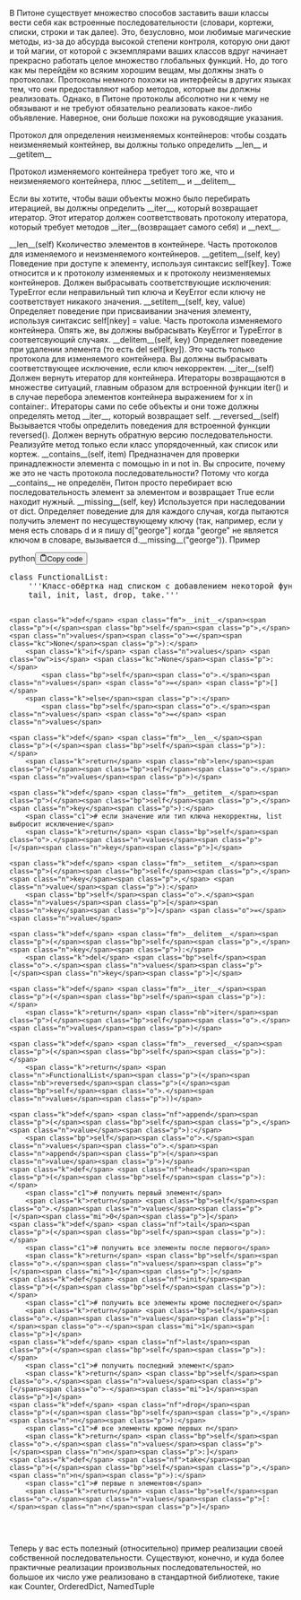 <p>В Питоне существует множество способов заставить ваши классы вести себя как встроенные последовательности 
(словари, кортежи, списки, строки и так далее). 
Это, безусловно, мои любимые магические методы, из-за до абсурда высокой степени контроля, 
которую они дают и той магии, от которой с экземплярами ваших классов вдруг начинает прекрасно 
работать целое множество глобальных функций. 
Но, до того как мы перейдём ко всяким хорошим вещам, мы должны знать о протоколах.
Протоколы немного похожи на интерфейсы в других языках тем, что они предоставляют 
набор методов, которые вы должны реализовать. 
Однако, в Питоне протоколы абсолютно ни к чему не обязывают и не требуют 
обязательно реализовать какое-либо объявление. 
Наверное, они больше похожи на руководящие указания.</p>
<p>Протокол для определения неизменяемых контейнеров: чтобы создать неизменяемый контейнер, вы должны только определить &#95;&#95;len&#95;&#95; и &#95;&#95;getitem&#95;&#95;</p>
<p>Протокол изменяемого контейнера требует того же, что и неизменяемого контейнера, плюс &#95;&#95;setitem&#95;&#95; и &#95;&#95;delitem&#95;&#95;</p>
<p>Если вы хотите, чтобы ваши объекты можно было перебирать итерацией, вы должны определить &#95;&#95;iter&#95;&#95;, который возвращает итератор. 
Этот итератор должен соответствовать протоколу итератора, который требует методов &#95;&#95;iter&#95;&#95;(возвращает самого себя) и &#95;&#95;next&#95;&#95;.</p>
<p>&#95;&#95;len&#95;&#95;(self)                  Кколичество элементов в контейнере. Часть протоколов для изменяемого и неизменяемого контейнеров.
&#95;&#95;getitem&#95;&#95;(self, key)         Поведение при доступе к элементу, используя синтаксис self[key]. 
                               Тоже относится и к протоколу изменяемых и к протоколу неизменяемых контейнеров. 
                               Должен выбрасывать соответствующие исключения: 
                               TypeError если неправильный тип ключа и KeyError если ключу не соответствует никакого значения.
&#95;&#95;setitem&#95;&#95;(self, key, value)  Определяет поведение при присваивании значения элементу, 
                               используя синтаксис self[nkey] = value. 
                               Часть протокола изменяемого контейнера. 
                               Опять же, вы должны выбрасывать KeyError и TypeError в соответсвующий случаях.
&#95;&#95;delitem&#95;&#95;(self, key)         Определяет поведение при удалении элемента (то есть del self[key]). 
                               Это часть только протокола для изменяемого контейнера. 
                               Вы должны выбрасывать соответствующее исключение, если ключ некорректен.
&#95;&#95;iter&#95;&#95;(self)                 Должен вернуть итератор для контейнера. 
                               Итераторы возвращаются в множестве ситуаций, главным образом для встроенной функции iter() 
                               и в случае перебора элементов контейнера выражением for x in container:. 
                               Итераторы сами по себе объекты и они тоже должны определять метод &#95;&#95;iter&#95;&#95;, который возвращает self.
&#95;&#95;reversed&#95;&#95;(self)             Вызывается чтобы определить поведения для встроенной функции reversed(). 
                               Должен вернуть обратную версию последовательности. 
                               Реализуйте метод только если класс упорядоченный, как список или кортеж.
&#95;&#95;contains&#95;&#95;(self, item)       Предназначен для проверки принадлежности элемента с помощью in и not in. 
                               Вы спросите, почему же это не часть протокола последовательности? 
                               Потому что когда &#95;&#95;contains&#95;&#95; не определён, Питон просто перебирает всю последовательность 
                               элемент за элементом и возвращает True если находит нужный.
&#95;&#95;missing&#95;&#95;(self, key)         Используется при наследовании от dict. 
                               Определяет поведение для для каждого случая, когда пытаются получить элемент по 
                               несуществующему ключу (так, например, если у меня есть словарь d и я пишу d["george"] 
                               когда "george" не является ключом в словаре, вызывается d.&#95;&#95;missing&#95;&#95;("george")).
Пример</p>
<div class="code-element"><div class="lang-line"><text>python</text><button class="copy-button" id="code446b" onclick="copyCode(code446, code446b)"><svg stroke="currentColor" fill="none" stroke-width="2" viewBox="0 0 24 24" stroke-linecap="round" stroke-linejoin="round" class="h-4 w-4" height="1em" width="1em" xmlns="http://www.w3.org/2000/svg"><path d="M16 4h2a2 2 0 0 1 2 2v14a2 2 0 0 1-2 2H6a2 2 0 0 1-2-2V6a2 2 0 0 1 2-2h2"></path><rect x="8" y="2" width="8" height="4" rx="1" ry="1"></rect></svg><text>Copy code</text></button></div><div class="code" id="code446"><div class="highlight"><pre><span></span><span class="k">class</span> <span class="nc">FunctionalList</span><span class="p">:</span>
<span class="w">    </span><span class="sd">&#39;&#39;&#39;Класс-обёртка над списком с добавлением некоторой функциональной магии: head,</span>
<span class="sd">    tail, init, last, drop, take.&#39;&#39;&#39;</span>

    <span class="k">def</span> <span class="fm">__init__</span><span class="p">(</span><span class="bp">self</span><span class="p">,</span> <span class="n">values</span><span class="o">=</span><span class="kc">None</span><span class="p">):</span>
        <span class="k">if</span> <span class="n">values</span> <span class="ow">is</span> <span class="kc">None</span><span class="p">:</span>
            <span class="bp">self</span><span class="o">.</span><span class="n">values</span> <span class="o">=</span> <span class="p">[]</span>
        <span class="k">else</span><span class="p">:</span>
            <span class="bp">self</span><span class="o">.</span><span class="n">values</span> <span class="o">=</span> <span class="n">values</span>

    <span class="k">def</span> <span class="fm">__len__</span><span class="p">(</span><span class="bp">self</span><span class="p">):</span>
        <span class="k">return</span> <span class="nb">len</span><span class="p">(</span><span class="bp">self</span><span class="o">.</span><span class="n">values</span><span class="p">)</span>

    <span class="k">def</span> <span class="fm">__getitem__</span><span class="p">(</span><span class="bp">self</span><span class="p">,</span> <span class="n">key</span><span class="p">):</span>
        <span class="c1"># если значение или тип ключа некорректны, list выбросит исключение</span>
        <span class="k">return</span> <span class="bp">self</span><span class="o">.</span><span class="n">values</span><span class="p">[</span><span class="n">key</span><span class="p">]</span>

    <span class="k">def</span> <span class="fm">__setitem__</span><span class="p">(</span><span class="bp">self</span><span class="p">,</span> <span class="n">key</span><span class="p">,</span> <span class="n">value</span><span class="p">):</span>
        <span class="bp">self</span><span class="o">.</span><span class="n">values</span><span class="p">[</span><span class="n">key</span><span class="p">]</span> <span class="o">=</span> <span class="n">value</span>

    <span class="k">def</span> <span class="fm">__delitem__</span><span class="p">(</span><span class="bp">self</span><span class="p">,</span> <span class="n">key</span><span class="p">):</span>
        <span class="k">del</span> <span class="bp">self</span><span class="o">.</span><span class="n">values</span><span class="p">[</span><span class="n">key</span><span class="p">]</span>

    <span class="k">def</span> <span class="fm">__iter__</span><span class="p">(</span><span class="bp">self</span><span class="p">):</span>
        <span class="k">return</span> <span class="nb">iter</span><span class="p">(</span><span class="bp">self</span><span class="o">.</span><span class="n">values</span><span class="p">)</span>

    <span class="k">def</span> <span class="fm">__reversed__</span><span class="p">(</span><span class="bp">self</span><span class="p">):</span>
        <span class="k">return</span> <span class="n">FunctionalList</span><span class="p">(</span><span class="nb">reversed</span><span class="p">(</span><span class="bp">self</span><span class="o">.</span><span class="n">values</span><span class="p">))</span>

    <span class="k">def</span> <span class="nf">append</span><span class="p">(</span><span class="bp">self</span><span class="p">,</span> <span class="n">value</span><span class="p">):</span>
        <span class="bp">self</span><span class="o">.</span><span class="n">values</span><span class="o">.</span><span class="n">append</span><span class="p">(</span><span class="n">value</span><span class="p">)</span>
    <span class="k">def</span> <span class="nf">head</span><span class="p">(</span><span class="bp">self</span><span class="p">):</span>
        <span class="c1"># получить первый элемент</span>
        <span class="k">return</span> <span class="bp">self</span><span class="o">.</span><span class="n">values</span><span class="p">[</span><span class="mi">0</span><span class="p">]</span>
    <span class="k">def</span> <span class="nf">tail</span><span class="p">(</span><span class="bp">self</span><span class="p">):</span>
        <span class="c1"># получить все элементы после первого</span>
        <span class="k">return</span> <span class="bp">self</span><span class="o">.</span><span class="n">values</span><span class="p">[</span><span class="mi">1</span><span class="p">:]</span>
    <span class="k">def</span> <span class="nf">init</span><span class="p">(</span><span class="bp">self</span><span class="p">):</span>
        <span class="c1"># получить все элементы кроме последнего</span>
        <span class="k">return</span> <span class="bp">self</span><span class="o">.</span><span class="n">values</span><span class="p">[:</span><span class="o">-</span><span class="mi">1</span><span class="p">]</span>
    <span class="k">def</span> <span class="nf">last</span><span class="p">(</span><span class="bp">self</span><span class="p">):</span>
        <span class="c1"># получить последний элемент</span>
        <span class="k">return</span> <span class="bp">self</span><span class="o">.</span><span class="n">values</span><span class="p">[</span><span class="o">-</span><span class="mi">1</span><span class="p">]</span>
    <span class="k">def</span> <span class="nf">drop</span><span class="p">(</span><span class="bp">self</span><span class="p">,</span> <span class="n">n</span><span class="p">):</span>
        <span class="c1"># все элементы кроме первых n</span>
        <span class="k">return</span> <span class="bp">self</span><span class="o">.</span><span class="n">values</span><span class="p">[</span><span class="n">n</span><span class="p">:]</span>
    <span class="k">def</span> <span class="nf">take</span><span class="p">(</span><span class="bp">self</span><span class="p">,</span> <span class="n">n</span><span class="p">):</span>
        <span class="c1"># первые n элементов</span>
        <span class="k">return</span> <span class="bp">self</span><span class="o">.</span><span class="n">values</span><span class="p">[:</span><span class="n">n</span><span class="p">]</span>
</pre></div></div></div>

<p>Теперь у вас есть полезный (относительно) пример реализации своей собственной последовательности. 
Существуют, конечно, и куда более практичные реализации произвольных последовательностей, 
но большое их число уже реализовано в стандартной библиотеке, такие как Counter, OrderedDict, NamedTuple</p>